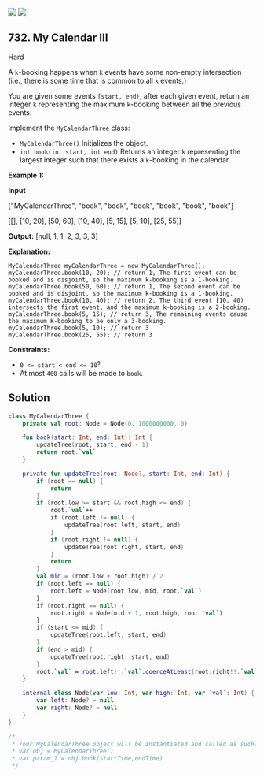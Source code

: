 [![](https://img.shields.io/github/stars/javadev/LeetCode-in-Kotlin?label=Stars&style=flat-square)](https://github.com/javadev/LeetCode-in-Kotlin)
[![](https://img.shields.io/github/forks/javadev/LeetCode-in-Kotlin?label=Fork%20me%20on%20GitHub%20&style=flat-square)](https://github.com/javadev/LeetCode-in-Kotlin/fork)

## 732\. My Calendar III

Hard

A `k`\-booking happens when `k` events have some non-empty intersection (i.e., there is some time that is common to all `k` events.)

You are given some events `[start, end)`, after each given event, return an integer `k` representing the maximum `k`\-booking between all the previous events.

Implement the `MyCalendarThree` class:

*   `MyCalendarThree()` Initializes the object.
*   `int book(int start, int end)` Returns an integer `k` representing the largest integer such that there exists a `k`\-booking in the calendar.

**Example 1:**

**Input**

["MyCalendarThree", "book", "book", "book", "book", "book", "book"]

[[], [10, 20], [50, 60], [10, 40], [5, 15], [5, 10], [25, 55]]

**Output:** [null, 1, 1, 2, 3, 3, 3]

**Explanation:**

    MyCalendarThree myCalendarThree = new MyCalendarThree(); 
    myCalendarThree.book(10, 20); // return 1, The first event can be booked and is disjoint, so the maximum k-booking is a 1-booking. 
    myCalendarThree.book(50, 60); // return 1, The second event can be booked and is disjoint, so the maximum k-booking is a 1-booking. 
    myCalendarThree.book(10, 40); // return 2, The third event [10, 40) intersects the first event, and the maximum k-booking is a 2-booking. 
    myCalendarThree.book(5, 15); // return 3, The remaining events cause the maximum K-booking to be only a 3-booking. 
    myCalendarThree.book(5, 10); // return 3 
    myCalendarThree.book(25, 55); // return 3

**Constraints:**

*   <code>0 <= start < end <= 10<sup>9</sup></code>
*   At most `400` calls will be made to `book`.

## Solution

```kotlin
class MyCalendarThree {
    private val root: Node = Node(0, 1000000000, 0)

    fun book(start: Int, end: Int): Int {
        updateTree(root, start, end - 1)
        return root.`val`
    }

    private fun updateTree(root: Node?, start: Int, end: Int) {
        if (root == null) {
            return
        }
        if (root.low >= start && root.high <= end) {
            root.`val`++
            if (root.left != null) {
                updateTree(root.left, start, end)
            }
            if (root.right != null) {
                updateTree(root.right, start, end)
            }
            return
        }
        val mid = (root.low + root.high) / 2
        if (root.left == null) {
            root.left = Node(root.low, mid, root.`val`)
        }
        if (root.right == null) {
            root.right = Node(mid + 1, root.high, root.`val`)
        }
        if (start <= mid) {
            updateTree(root.left, start, end)
        }
        if (end > mid) {
            updateTree(root.right, start, end)
        }
        root.`val` = root.left!!.`val`.coerceAtLeast(root.right!!.`val`)
    }

    internal class Node(var low: Int, var high: Int, var `val`: Int) {
        var left: Node? = null
        var right: Node? = null
    }
}

/*
 * Your MyCalendarThree object will be instantiated and called as such:
 * var obj = MyCalendarThree()
 * var param_1 = obj.book(startTime,endTime)
 */
```